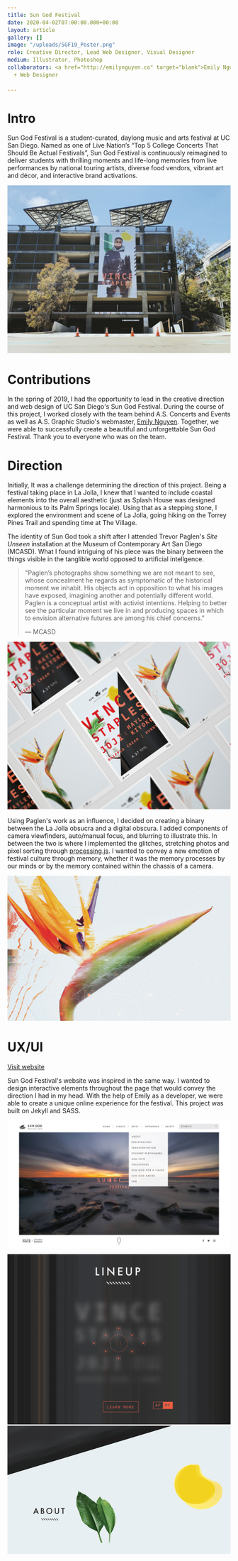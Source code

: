 ```yaml
---
title: Sun God Festival
date: 2020-04-02T07:00:00.000+00:00
layout: article
gallery: []
image: "/uploads/SGF19_Poster.png"
role: Creative Director, Lead Web Designer, Visual Designer
medium: Illustrator, Photoshop
collaborators: <a href="http://emilynguyen.co" target="blank">Emily Nguyen</a> — Developer
  + Web Designer

---
```

# Intro

Sun God Festival is a student-curated, daylong music and arts festival at UC San Diego. Named as one of Live Nation’s “Top 5 College Concerts That Should Be Actual Festivals”, Sun God Festival is continuously reimagined to deliver students with thrilling moments and life-long memories from live performances by national touring artists, diverse food vendors, vibrant art and décor, and interactive brand activations.

![](/uploads/Hopkins001.jpg)

# Contributions

In the spring of 2019, I had the opportunity to lead in the creative direction and web design of UC San Diego's Sun God Festival. During the course of this project, I worked closely with the team behind A.S. Concerts and Events as well as A.S. Graphic Studio's webmaster, [Emily Nguyen](http://emilynguyen.co). Together, we were able to successfully create a beautiful and unforgettable Sun God Festival. Thank you to everyone who was on the team.

# Direction

Initially, It was a challenge determining the direction of this project. Being a festival taking place in La Jolla, I knew that I wanted to include coastal elements into the overall aesthetic (just as Splash House was designed harmonious to its Palm Springs locale). Using that as a stepping stone, I explored the environment and scene of La Jolla, going hiking on the Torrey Pines Trail and spending time at The Village.

The identity of Sun God took a shift after I attended Trevor Paglen's _Site Unseen_ installation at the Museum of Contemporary Art San Diego (MCASD). What I found intriguing of his piece was the binary between the things visible in the tanglible world opposed to artificial intellgence.

> "Paglen’s photographs show something we are not meant to see, whose concealment he regards as symptomatic of the historical moment we inhabit. His objects act in opposition to what his images have exposed, imagining another and potentially different world. Paglen is a conceptual artist with activist intentions. Helping to better see the particular moment we live in and producing spaces in which to envision alternative futures are among his chief concerns."
>
> — MCASD

![](/uploads/SGF19_Poster.png)

Using Paglen's work as an influence, I decided on creating a binary between the La Jolla obsucra and a digital obscura. I added components of camera viewfinders, auto/manual focus, and blurring to illustrate this. In between the two is where I implemented the glitches, stretching photos and pixel sorting through [processing.js](http://processingjs.org/). I wanted to convey a new emotion of festival culture through memory, whether it was the memory processes by our minds or by the memory contained within the chassis of a camera.

![](/uploads/BOP.png)

# UX/UI

[Visit website]()

Sun God Festival's website was inspired in the same way. I wanted to design interactive elements throughout the page that would convey the direction I had in my head. With the help of Emily as a developer, we were able to create a unique online experience for the festival. This project was built on Jekyll and SASS.

![](/uploads/SGFWeb-01.png)

![](/uploads/lineup.gif)![](/uploads/stretch.gif)